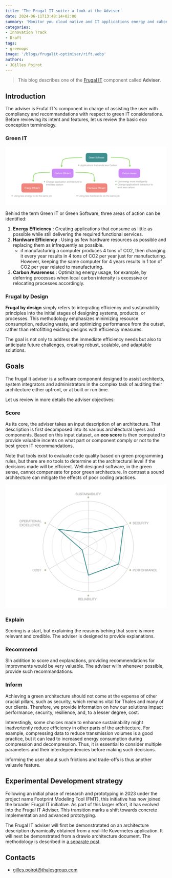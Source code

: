 ```yaml
---
title: 'The Frugal IT suite: a look at the Adviser'
date: 2024-06-11T13:48:14+02:00
summary: 'Monitor you cloud native and IT applications energy and cabon impacts'
categories:
- Innovation Track
- Draft
tags:
- greenops
image: '/blogs/frugalit-optimiser/rift.webp'
authors: 
- JGilles Poirot
---
```


> This blog describes one of the [Frugal IT](/building-blocks/frugal-it) component called **Adviser**.

## Introduction

The adviser is Frufal IT's component in charge of assisting the user with compliancy and recommandations with respect to 
green IT considerations.
Before reviewing its intent and features, let us review the basic eco conception terminology.

### Green IT

![Terminology](adviser-map.png)

Behind the term Green IT or Green Software, three areas of action can be identified:

1. **Energy Efficiency** : Creating applications that consume as little as possible while still delivering the required functional services.
2. **Hardware Efficiency** : Using as few hardware resources as possible and replacing them as infrequently as possible.
    * if manufacturing a computer produces 4 tons of CO2, then changing it every year results in 4 tons of CO2 per year just for manufacturing. However, keeping the same computer for 4 years results in 1 ton of CO2 per year related to manufacturing.
3. **Carbon Awareness** : Optimizing energy usage, for example, by deferring processes when local carbon intensity is excessive or relocating processes accordingly.

### Frugal by Design

**Frugal by design** simply refers to integrating efficiency and sustainability principles into the initial stages of designing systems, products, or processes. This methodology emphasizes minimizing resource consumption, reducing waste, and optimizing performance from the outset, rather than retrofitting existing designs with efficiency measures.

The goal is not only to address the immediate efficiency needs but also to anticipate future challenges, creating robust, scalable, and adaptable solutions. 

## Goals

The frugal It adviser is a software component designed to assist architects, system integrators and administrators in the complex task of auditing their architecture either upfront, or at built or run time. 

Let us review in more details the adviser objectives:

### Score

As its core, the adviser takes an input description of an architecture. That description is first decomposed into
its various architectural layers and components. Based on this input dataset, an **eco score** is then computed
to provide valuable incents on what part or component comply or not to the best green IT recommandations. 

Note that tools exist to evaluate code quality based on green programming rules, but there are no tools to determine at the architectural level if the decisions made will be efficient. Well designed software, in the green sense, cannot compensate for poor green architecture. In contrast a sound architecture can mitigate the effects of poor coding practices.

![Scoring](adviser-radar.png)

### Explain

Scoring is a start, but explaining the reasons behing that score is more relevant and credible.
The adviser is designed to provide explanations.

### Recommend

SIn addition to score and explanations, providing recommendations for improvments would be very valuable. The adviser 
willn whenever possible, provide such recommandations.

### Inform

Achieving a green architecture should not come at the expense of other crucial pillars, such as security, which remains vital for Thales and many of our clients. Therefore, we provide information on how our solutions impact performance, security, resilience, and, to a lesser degree, cost. 

Interestingly, some choices made to enhance sustainability might inadvertently reduce efficiency in other parts of the architecture. For example, compressing data to reduce transmission volumes is a good practice, but it can lead to increased energy consumption during compression and decompression. Thus, it is essential to consider multiple parameters and their interdependencies before making such decisions.

Informing the user about such frictions and trade-offs is thus another valuavle feature. 

## Experimental Development strategy

Following an initial phase of research and prototyping in 2023 under the project name Footprint Modeling Tool (FMT), this initiative has now joined the broader Frugal IT initiative. As part of this larger effort, it has evolved into the Frugal IT Adviser. This transition marks a shift towards concrete implementation and advanced prototyping.

The Frugal IT adviser will first be demonstratated on an architecture description dynamically obtained from a real-life 
Kuvernetes application. It will next be demonstrated from a drawio architecture document. The methodology is described in [a separate post](/blogs/green-k8-experiment).

## Contacts

- gilles.poirot@thalesgroup.com